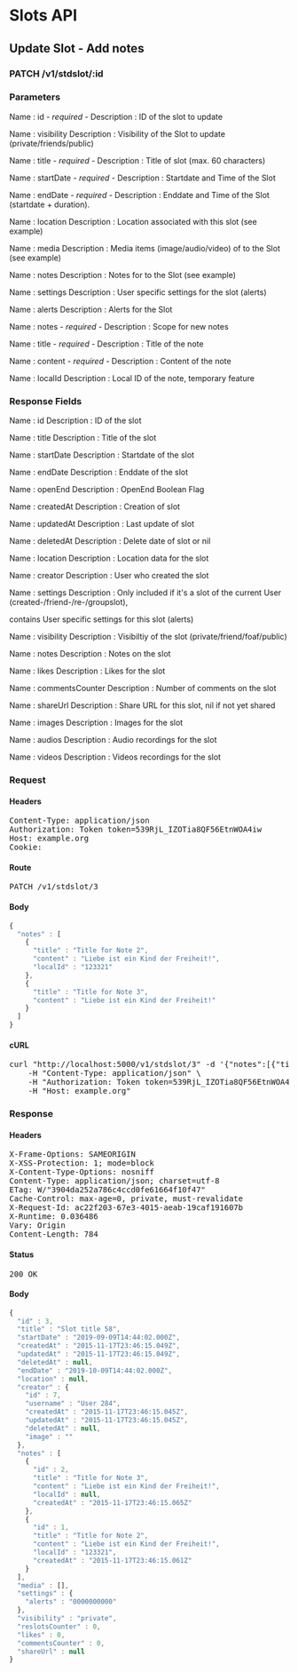 # Slots API

## Update Slot - Add notes

### PATCH /v1/stdslot/:id

### Parameters

Name : id *- required -*
Description : ID of the slot to update

Name : visibility
Description : Visibility of the Slot to update (private/friends/public)

Name : title *- required -*
Description : Title of slot (max. 60 characters)

Name : startDate *- required -*
Description : Startdate and Time of the Slot

Name : endDate *- required -*
Description : Enddate and Time of the Slot (startdate + duration).

Name : location
Description : Location associated with this slot (see example)

Name : media
Description : Media items (image/audio/video) of to the Slot (see example)

Name : notes
Description : Notes for to the Slot (see example)

Name : settings
Description : User specific settings for the slot (alerts)

Name : alerts
Description : Alerts for the Slot

Name : notes *- required -*
Description : Scope for new notes

Name : title *- required -*
Description : Title of the note

Name : content *- required -*
Description : Content of the note

Name : localId
Description : Local ID of the note, temporary feature


### Response Fields

Name : id
Description : ID of the slot

Name : title
Description : Title of the slot

Name : startDate
Description : Startdate of the slot

Name : endDate
Description : Enddate of the slot

Name : openEnd
Description : OpenEnd Boolean Flag

Name : createdAt
Description : Creation of slot

Name : updatedAt
Description : Last update of slot

Name : deletedAt
Description : Delete date of slot or nil

Name : location
Description : Location data for the slot

Name : creator
Description : User who created the slot

Name : settings
Description : Only included if it&#39;s a slot of the current User (created-/friend-/re-/groupslot),

contains User specific settings for this slot (alerts)

Name : visibility
Description : Visibiltiy of the slot (private/friend/foaf/public)

Name : notes
Description : Notes on the slot

Name : likes
Description : Likes for the slot

Name : commentsCounter
Description : Number of comments on the slot

Name : shareUrl
Description : Share URL for this slot, nil if not yet shared

Name : images
Description : Images for the slot

Name : audios
Description : Audio recordings for the slot

Name : videos
Description : Videos recordings for the slot

### Request

#### Headers

<pre>Content-Type: application/json
Authorization: Token token=539RjL_IZOTia8QF56EtnWOA4iw
Host: example.org
Cookie: </pre>

#### Route

<pre>PATCH /v1/stdslot/3</pre>

#### Body
```javascript
{
  "notes" : [
    {
      "title" : "Title for Note 2",
      "content" : "Liebe ist ein Kind der Freiheit!",
      "localId" : "123321"
    },
    {
      "title" : "Title for Note 3",
      "content" : "Liebe ist ein Kind der Freiheit!"
    }
  ]
}
```


#### cURL

<pre class="request">curl &quot;http://localhost:5000/v1/stdslot/3&quot; -d &#39;{&quot;notes&quot;:[{&quot;title&quot;:&quot;Title for Note 2&quot;,&quot;content&quot;:&quot;Liebe ist ein Kind der Freiheit!&quot;,&quot;localId&quot;:&quot;123321&quot;},{&quot;title&quot;:&quot;Title for Note 3&quot;,&quot;content&quot;:&quot;Liebe ist ein Kind der Freiheit!&quot;}]}&#39; -X PATCH \
	-H &quot;Content-Type: application/json&quot; \
	-H &quot;Authorization: Token token=539RjL_IZOTia8QF56EtnWOA4iw&quot; \
	-H &quot;Host: example.org&quot;</pre>

### Response

#### Headers

<pre>X-Frame-Options: SAMEORIGIN
X-XSS-Protection: 1; mode=block
X-Content-Type-Options: nosniff
Content-Type: application/json; charset=utf-8
ETag: W/&quot;3904da252a786c4ccd0fe61664f10f47&quot;
Cache-Control: max-age=0, private, must-revalidate
X-Request-Id: ac22f203-67e3-4015-aeab-19caf191607b
X-Runtime: 0.036486
Vary: Origin
Content-Length: 784</pre>

#### Status

<pre>200 OK</pre>

#### Body

```javascript
{
  "id" : 3,
  "title" : "Slot title 58",
  "startDate" : "2019-09-09T14:44:02.000Z",
  "createdAt" : "2015-11-17T23:46:15.049Z",
  "updatedAt" : "2015-11-17T23:46:15.049Z",
  "deletedAt" : null,
  "endDate" : "2019-10-09T14:44:02.000Z",
  "location" : null,
  "creator" : {
    "id" : 7,
    "username" : "User 284",
    "createdAt" : "2015-11-17T23:46:15.045Z",
    "updatedAt" : "2015-11-17T23:46:15.045Z",
    "deletedAt" : null,
    "image" : ""
  },
  "notes" : [
    {
      "id" : 2,
      "title" : "Title for Note 3",
      "content" : "Liebe ist ein Kind der Freiheit!",
      "localId" : null,
      "createdAt" : "2015-11-17T23:46:15.065Z"
    },
    {
      "id" : 1,
      "title" : "Title for Note 2",
      "content" : "Liebe ist ein Kind der Freiheit!",
      "localId" : "123321",
      "createdAt" : "2015-11-17T23:46:15.061Z"
    }
  ],
  "media" : [],
  "settings" : {
    "alerts" : "0000000000"
  },
  "visibility" : "private",
  "reslotsCounter" : 0,
  "likes" : 0,
  "commentsCounter" : 0,
  "shareUrl" : null
}
```
